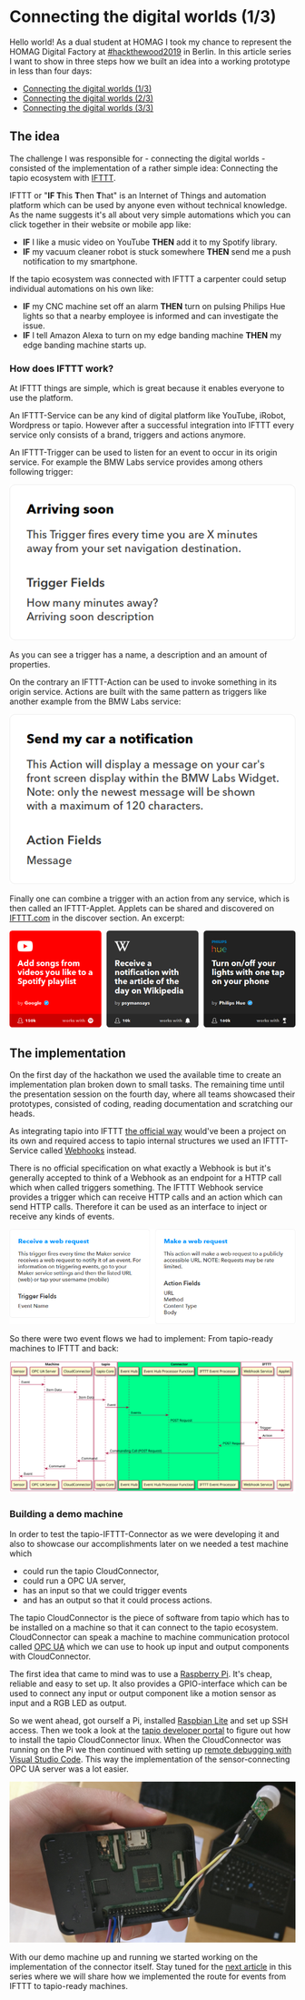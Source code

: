 # Connecting the digital worlds (1/3)

Hello world! As a dual student at HOMAG I took my chance to represent the HOMAG Digital Factory at [#hackthewood2019](https://www.tapio.one/en/blog/hack-the-wood-2019) in Berlin. In this article series I want to show in three steps how we built an idea into a working prototype in less than four days:

* [Connecting the digital worlds (1/3)](https://www.tapio.one/en/blog/connecting-the-digital-worlds-1-3)
* [Connecting the digital worlds (2/3)](https://www.tapio.one/en/blog/connecting-the-digital-worlds-2-3)
* [Connecting the digital worlds (3/3)](https://www.tapio.one/en/blog/connecting-the-digital-worlds-3-3)

## The idea

The challenge I was responsible for - connecting the digital worlds - consisted of the implementation of a rather simple idea: Connecting the tapio ecosystem with [IFTTT](https://ifttt.com/).

IFTTT or "**IF T**his **T**hen **T**hat" is an Internet of Things and automation platform which can be used by anyone even without technical knowledge. As the name suggests it's all about very simple automations which you can click together in their website or mobile app like:

* **IF** I like a music video on YouTube **THEN** add it to my Spotify library.
* **IF** my vacuum cleaner robot is stuck somewhere **THEN** send me a push notification to my smartphone.

If the tapio ecosystem was connected with IFTTT a carpenter could setup individual automations on his own like:

* **IF** my CNC machine set off an alarm **THEN** turn on pulsing Philips Hue lights so that a nearby employee is informed and can investigate the issue.
* **IF** I tell Amazon Alexa to turn on my edge banding machine **THEN** my edge banding machine starts up.

### How does IFTTT work?

At IFTTT things are simple, which is great because it enables everyone to use the platform.

An IFTTT-Service can be any kind of digital platform like YouTube, iRobot, Wordpress or tapio. However after a successful integration into IFTTT every service only consists of a brand, triggers and actions anymore.

An IFTTT-Trigger can be used to listen for an event to occur in its origin service. For example the BMW Labs service provides among others following trigger:

![trigger-example](assets/trigger-example.png)

As you can see a trigger has a name, a description and an amount of properties.

On the contrary an IFTTT-Action can be used to invoke something in its origin service. Actions are built with the same pattern as triggers like another example from the BMW Labs service:

![action-example](assets/action-example.png)

Finally one can combine a trigger with an action from any service, which is then called an IFTTT-Applet. Applets can be shared and discovered on [IFTTT.com](http://www.ifttt.com/discover) in the discover section. An excerpt:

![applet-example-2.png](assets/applet-example-2.png)

## The implementation

On the first day of the hackathon we used the available time to create an implementation plan broken down to small tasks. The remaining time until the presentation session on the fourth day, where all teams showcased their prototypes, consisted of coding, reading documentation and scratching our heads.

As integrating tapio into IFTTT [the official way](https://platform.ifttt.com/docs) would've been a project on its own and required access to tapio internal structures we used an IFTTT-Service called [Webhooks](https://ifttt.com/maker_webhooks) instead.

There is no official specification on what exactly a Webhook is but it's generally accepted to think of a Webhook as an endpoint for a HTTP call which when called triggers something. The IFTTT Webhook service provides a trigger which can receive HTTP calls and an action which can send HTTP calls. Therefore it can be used as an interface to inject or receive any kinds of events.

![ifttt-webhook-service](assets/ifttt-webhook-service.png)

So there were two event flows we had to implement: From tapio-ready machines to IFTTT and back: 

![Sequence diagram](assets/tapio-ifttt-sequence_v1.svg)

### Building a demo machine

In order to test the tapio-IFTTT-Connector as we were developing it and also to showcase our accomplishments later on we needed a test machine which

* could run the tapio CloudConnector,
* could run a OPC UA server,
* has an input so that we could trigger events
* and has an output so that it could process actions.

The tapio CloudConnector is the piece of software from tapio which has to be installed on a machine so that it can connect to the tapio ecosystem. CloudConnector can speak a machine to machine communication protocol called [OPC UA](https://opcfoundation.org/about/opc-technologies/opc-ua/) which we can use to hook up input and output components with CloudConnector.

The first idea that came to mind was to use a [Raspberry Pi](https://www.raspberrypi.org/). It's cheap, reliable and easy to set up. It also provides a GPIO-interface which can be used to connect any input or output component like a motion sensor as input and a RGB LED as output.

So we went ahead, got ourself a Pi, installed [Raspbian Lite](https://www.raspberrypi.org/downloads/raspbian/) and set up SSH access. Then we took a look at the [tapio developer portal](https://developer.tapio.one) to figure out how to install the tapio CloudConnector linux. When the CloudConnector was running on the Pi we then continued with setting up [remote debugging with Visual Studio Code](https://www.hanselman.com/blog/RemoteDebuggingWithVSCodeOnWindowsToARaspberryPiUsingNETCoreOnARM.aspx). This way the implementation of the sensor-connecting OPC UA server was a lot easier. 

![Demo machine](assets/demo_machine.jpg)

With our demo machine up and running we started working on the implementation of the connector itself. Stay tuned for the [next article](https://www.tapio.one/en/blog/connecting-the-digital-worlds-2-3) in this series where we will share how we implemented the route for events from IFTTT to tapio-ready machines.